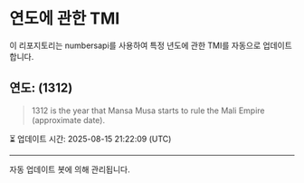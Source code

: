 
# 연도에 관한 TMI

이 리포지토리는 numbersapi를 사용하여 특정 년도에 관한 TMI를 자동으로 업데이트합니다.

## 연도: (1312)
> 1312 is the year that Mansa Musa starts to rule the Mali Empire (approximate date).

⏳ 업데이트 시간: 2025-08-15 21:22:09 (UTC)

---
자동 업데이트 봇에 의해 관리됩니다.
